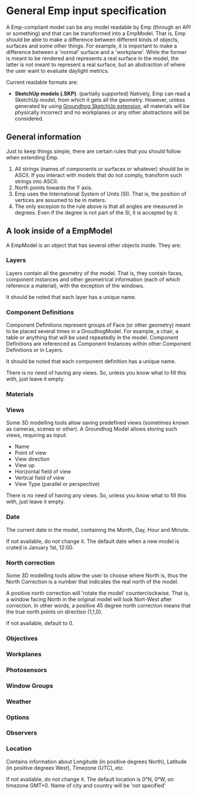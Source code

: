 General Emp input specification
=================================

A Emp-compliant model can be any model readable by Emp (through an API or something) and
that can be transformed into a EmpModel. That is, Emp should be able to make a
difference between different kinds of objects, surfaces and some other things.
For example, it is important to make a difference between a 'normal' surface and a 'workplane'.
While the former is meant to be rendered and represents a real surface in the model, the latter
is not meant to represent a real surface, but an abstraction of where the user want to evaluate
daylight metrics.

Current readable formats are:

* **SketchUp models (.SKP)**: (partially supported) Natively, Emp can read a SketchUp model,
from which it gets all the geometry. However, unless generated by using [Groundhog SketchUp extension](http://www.groundhoglighting.com), 
all materials will be physically incorrect and no workplanes or any other abstractions will
be considered.

General information
--------------------
Just to keep things simple, there are certain rules that you should follow when extending Emp.

1. All strings (names of components or surfaces or whatever) should be in ASCII. If you interact with models that do not comply, transform such strings into ASCII.
2. North points towards the Y axis.
3. Emp uses the International System of Units (SI). That is, the position of vertices are assumed to be in meters.
4. The only excepion to the rule above is that all angles are measured in degrees. Even if the degree is not part of the SI, it is accepted by it.


A look inside of a EmpModel
---------------------------------

A EmpModel is an object that has several other objects inside. They are:

### Layers

Layers contain all the geometry of the model. That is, they contain faces, component 
instances and other geometrical information (each of which reference a material), 
with the exception of the windows.

It should be noted that each layer has a unique name.

### Component Definitions

Component Definitions represent groups of Face (or other geometry) meant to be placed several times in a GroudhogModel. For example, a chair, a table or anything that will be used repeatedly in 
the model. Component Definitions are referenced as Component Instances within other
Component Definitions or in Layers.

It should be noted that each component definition has a unique name.

There is no need of having any views. So, unless you know what to fill this with, 
just leave it empty.

### Materials


### Views

Some 3D modelling tools allow saving predefined views (sometimes known as cameras, 
scenes or other). A Groundhog Model allows storing such views, requiring as input:

* Name
* Point of view
* View direction
* View up
* Horizontal field of view
* Vertical field of view
* View Type (parallel or perspective)

There is no need of having any views. So, unless you know what to fill this with, 
just leave it empty.

### Date

The current date in the model, containing the Month, Day, Hour and Minute.

If not available, do not change it. The default date when a new model is crated
is January 1st, 12:00.

### North correction

Some 3D modelling tools allow the user to choose where North is, thus the North Correction is
a number that indicates the real north of the model. 

A positive north correction will 'rotate the model' counterclockwise. That is, a window facing 
North in the original model will look Nort-West after correction. In other words, a positive 45 
degree north correction means that the true north points on direction (1,1,0).

If not available, default to 0.


### Objectives


### Workplanes


### Photosensors


### Window Groups


### Weather


### Options


### Observers


### Location

Contains information about Longitude (in positive degrees North), Latitude (in positive degrees West), Timezone (UTC), etc.

If not available, do not change it. The default location is 0°N, 0°W, 
on timezone GMT+0. Name of city and country will be 'not specified'
